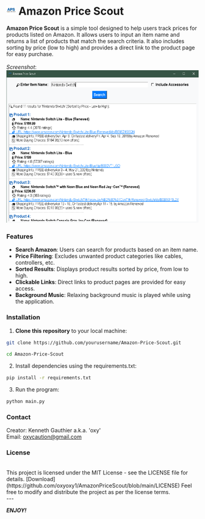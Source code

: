 # <img src="images/icon2.png" alt="App Screenshot" width="25" height="25"/> Amazon Price Scout

**Amazon Price Scout** is a simple tool designed to help users track prices for products listed on Amazon. It allows users to input an item name and returns a list of products that match the search criteria. It also includes sorting by price (low to high) and provides a direct link to the product page for easy purchase.
<br>
<br>
*Screenshot*:
<br>
<img src="images/app_screenshot.png" alt="App Screenshot" width="600" height="400"/>
<br>
### Features
  * **Search Amazon**: Users can search for products based on an item name.
  * **Price Filtering**: Excludes unwanted product categories like cables, controllers, etc.
  * **Sorted Results**: Displays product results sorted by price, from low to high.
  * **Clickable Links**: Direct links to product pages are provided for easy access.
  * **Background Music**: Relaxing background music is played while using the application.
  
### Installation

1. **Clone this repository** to your local machine:

```bash
git clone https://github.com/yourusername/Amazon-Price-Scout.git
```
```bash
cd Amazon-Price-Scout
```

2. Install dependencies using the requirements.txt:
```bash
pip install -r requirements.txt
```

3. Run the program:

```bash
python main.py
```
### Contact
Creator: Kenneth Gauthier a.k.a. 'oxy'
<br>
Email: oxycaution@gmail.com

### License
<br>
This project is licensed under the MIT License - see the LICENSE file for details.
[Download](https://github.com/oxyoxy1/AmazonPriceScout/blob/main/LICENSE)
Feel free to modify and distribute the project as per the license terms.
<br>
---

***ENJOY!***
